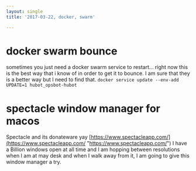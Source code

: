 ```yaml
---
layout: single
title: '2017-03-22, docker, swarm'

---
```


# docker swarm bounce
sometimes you just need a docker swarm service to restart... right now this is the best way that i know of in order to get it to bounce.  I am sure that they is a better way  but I need to find that. 
`docker service update --env-add UPDATE=1 hubot_opsbot-hubot`

# spectacle window manager for macos
Spectacle and its donateware yay
[https://www.spectacleapp.com/](https://www.spectacleapp.com/ "https://www.spectacleapp.com/")
I have a Billion windows open at all time and I am hopping between resolutions when I am at may desk and when I walk away from it,  I am going to give this window manager a try. 